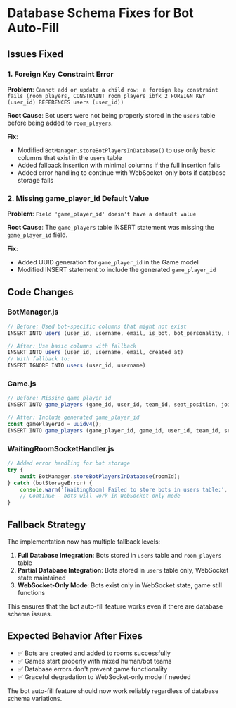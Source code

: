 # Database Schema Fixes for Bot Auto-Fill

## Issues Fixed

### 1. Foreign Key Constraint Error
**Problem**: `Cannot add or update a child row: a foreign key constraint fails (room_players, CONSTRAINT room_players_ibfk_2 FOREIGN KEY (user_id) REFERENCES users (user_id))`

**Root Cause**: Bot users were not being properly stored in the `users` table before being added to `room_players`.

**Fix**: 
- Modified `BotManager.storeBotPlayersInDatabase()` to use only basic columns that exist in the `users` table
- Added fallback insertion with minimal columns if the full insertion fails
- Added error handling to continue with WebSocket-only bots if database storage fails

### 2. Missing game_player_id Default Value
**Problem**: `Field 'game_player_id' doesn't have a default value`

**Root Cause**: The `game_players` table INSERT statement was missing the `game_player_id` field.

**Fix**: 
- Added UUID generation for `game_player_id` in the Game model
- Modified INSERT statement to include the generated `game_player_id`

## Code Changes

### BotManager.js
```javascript
// Before: Used bot-specific columns that might not exist
INSERT INTO users (user_id, username, email, is_bot, bot_personality, bot_difficulty, created_at)

// After: Use basic columns with fallback
INSERT INTO users (user_id, username, email, created_at)
// With fallback to:
INSERT IGNORE INTO users (user_id, username)
```

### Game.js
```javascript
// Before: Missing game_player_id
INSERT INTO game_players (game_id, user_id, team_id, seat_position, joined_at)

// After: Include generated game_player_id
const gamePlayerId = uuidv4();
INSERT INTO game_players (game_player_id, game_id, user_id, team_id, seat_position, joined_at)
```

### WaitingRoomSocketHandler.js
```javascript
// Added error handling for bot storage
try {
    await BotManager.storeBotPlayersInDatabase(roomId);
} catch (botStorageError) {
    console.warn('[WaitingRoom] Failed to store bots in users table:', botStorageError);
    // Continue - bots will work in WebSocket-only mode
}
```

## Fallback Strategy

The implementation now has multiple fallback levels:

1. **Full Database Integration**: Bots stored in `users` table and `room_players` table
2. **Partial Database Integration**: Bots stored in `users` table only, WebSocket state maintained
3. **WebSocket-Only Mode**: Bots exist only in WebSocket state, game still functions

This ensures that the bot auto-fill feature works even if there are database schema issues.

## Expected Behavior After Fixes

- ✅ Bots are created and added to rooms successfully
- ✅ Games start properly with mixed human/bot teams
- ✅ Database errors don't prevent game functionality
- ✅ Graceful degradation to WebSocket-only mode if needed

The bot auto-fill feature should now work reliably regardless of database schema variations.